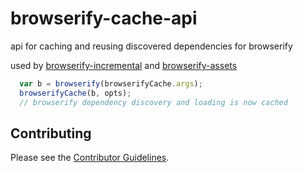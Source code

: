 # browserify-cache-api

api for caching and reusing discovered dependencies for browserify

used by [browserify-incremental](https://github.com/jsdf/browserify-incremental)
and [browserify-assets](https://github.com/jsdf/browserify-assets)

```js
  var b = browserify(browserifyCache.args);
  browserifyCache(b, opts);
  // browserify dependency discovery and loading is now cached
```

## Contributing

Please see the [Contributor Guidelines](CONTRIBUTING.md).
